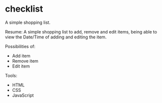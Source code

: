 # checklist
A simple shopping list.

Resume: 
A simple shopping list to add, remove and edit items, being able to view the Date/Time of adding and editing the item.

Possibilities of: 
- Add item
- Remove item
- Edit item
  
Tools: 
- HTML
- CSS
- JavaScript
